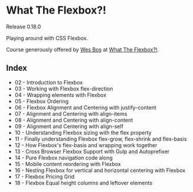 # What The Flexbox?!
Release 0.18.0

Playing around with CSS Flexbox.

Course generously offered by [Wes Bos](http://wesbos.com/) at [What The Flexbox?!](https://flexbox.io/).

## Index
- 02 - Introduction to Flexbox
- 03 - Working with Flexbox flex-direction
- 04 - Wrapping elements with Flexbox
- 05 - Flexbox Ordering
- 06 - Flexbox Alignment and Centering with justify-content
- 07 - Alignment and Centering with align-items
- 08 - Alignment and Centering with align-content
- 09 - Alignment and Centering with align-self
- 10 - Understanding Flexbox sizing with the flex property
- 11 - Finally understanding Flexbox flex-grow, flex-shrink and flex-basis
- 12 - How Flexbox's flex-basis and wrapping work together
- 13 - Cross Browser Flexbox Support with Gulp and Autoprefixer
- 14 - Pure Flexbox navigation code along
- 15 - Mobile content reordering with Flexbox
- 16 - Nesting Flexbox for vertical and horizontal centering with Flexbox
- 17 - Flexbox Pricing Grid
- 18 - Flexbox Equal height columns and leftover elements
